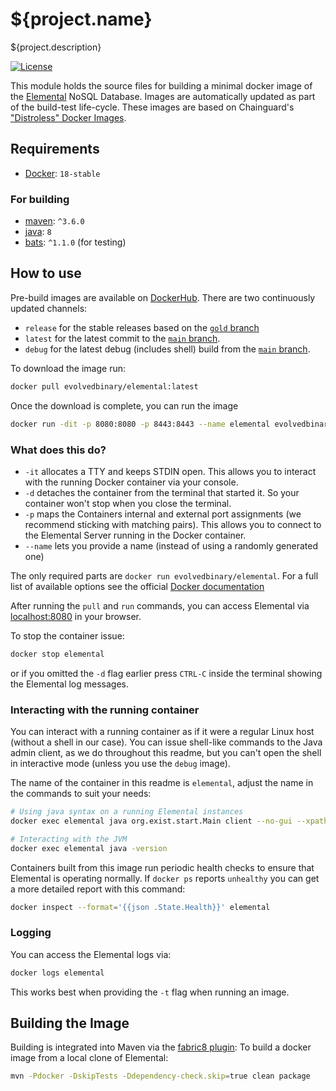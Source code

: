 # ${project.name}
${project.description}

[![License](https://img.shields.io/badge/license-AGPL%203.1-orange.svg)](https://www.gnu.org/licenses/agpl-3.0.html)

This module holds the source files for building a minimal docker image of the [Elemental](https://www.elemental.xyz)
NoSQL Database. Images are automatically updated as part of the build-test life-cycle. 
These images are based on Chainguard's ["Distroless" Docker Images](https://edu.chainguard.dev/chainguard/chainguard-images/about/getting-started-distroless/).


## Requirements
*   [Docker](https://www.docker.com): `18-stable`
### For building
*   [maven](https://maven.apache.org/): `^3.6.0`
*   [java](https://www.java.com/): `8`
*   [bats](https://github.com/bats-core/bats-core): `^1.1.0` (for testing)

## How to use
Pre-build images are available on [DockerHub](https://hub.docker.com/r/evolvedbinary/elemental/). 
There are two continuously updated channels:
*   `release` for the stable releases based on the [`gold` branch](https://github.com/evolvedbinary/elemental/tree/gold)
*   `latest` for the latest commit to the [`main` branch](https://github.com/evolvedbinary/elemental/tree/main).
*   `debug` for the latest debug (includes shell) build from the [`main` branch](https://github.com/evolvedbinary/elemental/tree/main).

To download the image run:
```bash
docker pull evolvedbinary/elemental:latest
```

Once the download is complete, you can run the image
```bash
docker run -dit -p 8080:8080 -p 8443:8443 --name elemental evolvedbinary/elemental:latest
```

### What does this do?

*   `-it` allocates a TTY and keeps STDIN open.  This allows you to interact with the running Docker container via your console.
*   `-d` detaches the container from the terminal that started it. So your container won't stop when you close the terminal.
*   `-p` maps the Containers internal and external port assignments (we recommend sticking with matching pairs). This allows you to connect to the Elemental Server running in the Docker container.
*   `--name` lets you provide a name (instead of using a randomly generated one)

The only required parts are `docker run evolvedbinary/elemental`. 
For a full list of available options see the official [Docker documentation](https://docs.docker.com/engine/reference/commandline/run/)

After running the `pull` and `run` commands, you can access Elemental via [localhost:8080](localhost:8080) in your browser.

To stop the container issue:
```bash
docker stop elemental
```

or if you omitted the `-d` flag earlier press `CTRL-C` inside the terminal showing the Elemental log messages.

### Interacting with the running container
You can interact with a running container as if it were a regular Linux host (without a shell in our case). 
You can issue shell-like commands to the Java admin client, as we do throughout this readme, but you can't open the shell in interactive mode (unless you use the `debug` image).

The name of the container in this readme is `elemental`, adjust the name in the commands to suit your needs:

```bash
# Using java syntax on a running Elemental instances
docker exec elemental java org.exist.start.Main client --no-gui --xpath "system:get-version()"

# Interacting with the JVM
docker exec elemental java -version
```

Containers built from this image run periodic health checks to ensure that Elemental is operating normally. 
If `docker ps` reports `unhealthy` you can get a more detailed report with this command:  
```bash
docker inspect --format='{{json .State.Health}}' elemental
```

### Logging
You can access the Elemental logs via:
```bash
docker logs elemental
```

This works best when providing the `-t` flag when running an image.

## Building the Image
Building is integrated into Maven via the [fabric8 plugin](https://dmp.fabric8.io): 
To build a docker image from a local clone of Elemental:
```bash
mvn -Pdocker -DskipTests -Ddependency-check.skip=true clean package
```
